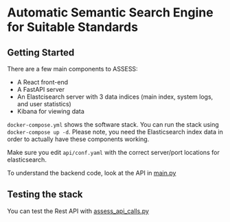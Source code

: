 # Automatic Semantic Search Engine for Suitable Standards

## Getting Started

There are a few main components to ASSESS:

- A React front-end
- A FastAPI server
- An Elastcisearch server with 3 data indices (main index, system logs, and user statistics)
- Kibana for viewing data

`docker-compose.yml` shows the software stack. You can run the stack using `docker-compose up -d`. Please note, you need the Elasticsearch index data in order to actually have these components working.

Make sure you edit `api/conf.yaml` with the correct server/port locations for elasticsearch.

To understand the backend code, look at the API in [main.py](https://github.com/nasa-jpl/ASSESS/blob/master/api/main.py)

## Testing the stack

You can test the Rest API with [assess_api_calls.py](https://github.com/nasa-jpl/ASSESS/blob/master/api/assess_api_calls.py)
